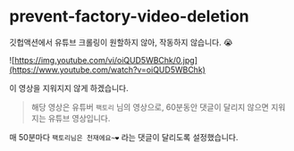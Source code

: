# prevent-factory-video-deletion

깃헙액션에서 유튜브 크롤링이 원할하지 않아, 작동하지 않습니다. :sob:

![https://img.youtube.com/vi/oiQUD5WBChk/0.jpg](https://www.youtube.com/watch?v=oiQUD5WBChk)

이 영상을 지워지지 않게 하겠습니다.

> 해당 영상은 유튜버 `팩토리` 님의 영상으로, 60분동안 댓글이 달리지 않으면 지워지는 유튜브 영상입니다.

매 50분마다 `팩토리님은 천재에요~❤️` 라는 댓글이 달리도록 설정했습니다.
